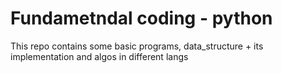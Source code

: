 # Fundametndal coding - python
This repo contains some basic programs, data_structure + its implementation and algos in different langs
